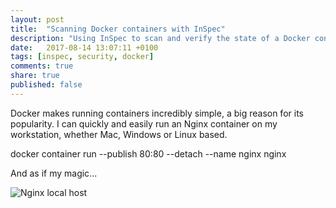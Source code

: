 ```yaml
---
layout: post
title:  "Scanning Docker containers with InSpec"
description: "Using InSpec to scan and verify the state of a Docker container"
date:   2017-08-14 13:07:11 +0100
tags: [inspec, security, docker]
comments: true
share: true
published: false
---
```


Docker makes running containers incredibly simple, a big reason for its popularity. I can quickly and easily run an Nginx container on my workstation, whether Mac, Windows or Linux based.

docker container run --publish 80:80 --detach --name nginx nginx

And as if my magic...

![Nginx local host](http://images.grdnr.io/2017/docker-nginx.gif)

